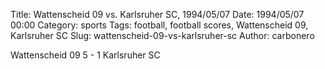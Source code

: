 Title: Wattenscheid 09 vs. Karlsruher SC, 1994/05/07
Date: 1994/05/07 00:00
Category: sports
Tags: football, football scores, Wattenscheid 09, Karlsruher SC
Slug: wattenscheid-09-vs-karlsruher-sc
Author: carbonero


Wattenscheid 09 5 - 1 Karlsruher SC
